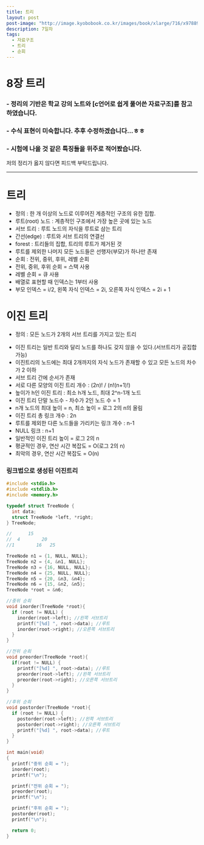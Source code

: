```yaml
---
title: 트리
layout: post
post-image: "http://image.kyobobook.co.kr/images/book/xlarge/716/x9788970509716.jpg"
description: 7일차
tags:
  - 자료구조
  - 트리
  - 순회
---
```


# 8장 트리

### - 정리의 기반은 학교 강의 노트와 [c언어로 쉽게 풀어쓴 자료구조]를 참고하였습니다.
### - 수식 표현이 미숙합니다. 추후 수정하겠습니다...ㅎㅎ
### - 시험에 나올 것 같은 특징들을 위주로 적어봤습니다.  

저의 정리가 옳지 않다면 피드백 부탁드립니다.

---

# 트리
- 정의 : 한 개 이상의 노드로 이루어진 계층적인 구조의 유한 집합.
- 루트(root) 노드 : 계층적인 구조에서 가장 높은 곳에 있는 노드
- 서브 트리 : 루트 노드의 자식을 루트로 삼는 트리
- 간선(edge) : 루트와 서브 트리의 연결선
- forest : 트리들의 집합, 트리의 루트가 제거된 것
- 루트를 제외한 나머지 모든 노드들은 선행자(부모)가 하나만 존재
- 순회 : 전위, 중위, 후위, 레벨 순회
- 전위, 중위, 후위 순회 = 스택 사용
- 레벨 순회 = 큐 사용
- 배열로 표현할 때 인덱스는 1부터 사용
- 부모 인덱스 = i/2, 왼쪽 자식 인덱스 = 2i, 오른쪽 자식 인덱스 = 2i + 1

# 이진 트리
- 정의 : 모든 노드가 2개의 서브 트리를 가지고 있는 트리
* 이진 트리는 일반 트리와 달리 노드를 하나도 갖지 않을 수 있다.(서브트리가 공집합 가능)
* 이진트리의 노드에는 최대 2개까지의 자식 노드가 존재할 수 있고 모든 노드의 차수가 2 이하
* 서브 트리 간에 순서가 존재
* 서로 다른 모양의 이진 트리 개수 : (2n)! / (n!(n+1)!)
* 높이가 h인 이진 트리 : 최소 h개 노드, 최대 2^n-1개 노드
* 이진 트리 단말 노드수 - 차수가 2인 노드 수 = 1
* n개 노드의 최대 높이 = n, 최소 높이 = 로그 2의 n의 올림
* 이진 트리 총 링크 개수 : 2n
* 루트를 제외한 다른 노드들을 가리키는 링크 개수 : n-1
* NULL 링크 : n+1
* 일반적인 이진 트리 높이 = 로그 2의 n
* 평균적인 경우, 연산 시간 복잡도 = O(로그 2의 n)
* 최악의 경우, 연산 시간 복잡도 = O(n)

### 링크법으로 생성된 이진트리
```c
#include <stdio.h>
#include <stdlib.h>
#include <memory.h>

typedef struct TreeNode {
  int data;
  struct TreeNode *left, *right;
} TreeNode;

//      15
//  4        20
//1        16   25

TreeNode n1 = {1, NULL, NULL};
TreeNode n2 = {4, &n1, NULL};
TreeNode n3 = {16, NULL, NULL};
TreeNode n4 = {25, NULL, NULL};
TreeNode n5 = {20, &n3, &n4};
TreeNode n6 = {15, &n2, &n5};
TreeNode *root = &n6;

//중위 순회
void inorder(TreeNode *root){
  if (root != NULL) {
    inorder(root->left); //왼쪽 서브트리
    printf("[%d] ", root->data); //루트
    inorder(root->right); //오른쪽 서브트리
  }
}

//전위 순회
void preorder(TreeNode *root){
  if(root != NULL) {
    printf("[%d] ", root->data); //루트
    preorder(root->left); //왼쪽 서브트리
    preorder(root->right); //오른쪽 서브트리
  }
}

//후위 순회
void postorder(TreeNode *root){
  if (root != NULL) {
    postorder(root->left); //왼쪽 서브트리
    postorder(root->right); //오른쪽 서브트리
    printf("[%d] ", root->data); //루트
  }
}

int main(void)
{
  printf("중위 순회 = ");
  inorder(root);
  printf("\n");

  printf("전위 순회 = ");
  preorder(root);
  printf("\n");

  printf("후위 순회 = ");
  postorder(root);
  printf("\n");

  return 0;
}
```